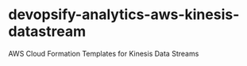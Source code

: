 # devopsify-analytics-aws-kinesis-datastream
AWS Cloud Formation Templates for Kinesis Data Streams
